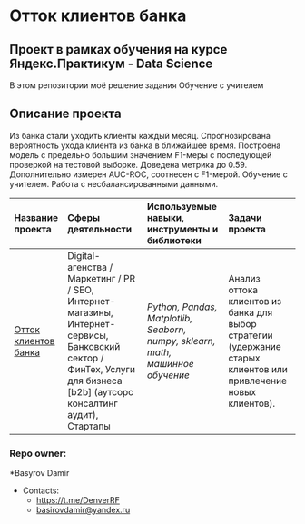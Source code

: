 # Отток клиентов банка
## Проект в рамках обучения на курсе Яндекс.Практикум - Data Science

В этом репозитории моё решение задания Обучение с учителем

## Описание проекта
Из банка стали уходить клиенты каждый месяц. 
Спрогнозирована вероятность ухода клиента из банка в ближайшее время.
Построена модель с предельно большим значением F1-меры с последующей проверкой на тестовой выборке. Доведена метрика до 0.59. 
Дополнительно измерен AUC-ROC, соотнесен с F1-мерой.
Обучение с учителем. Работа с несбалансированными данными.

| Название проекта | Сферы деятельности | Используемые навыки, инструменты и библиотеки| Задачи проекта |
| :---------------------- | :---------------------- | :---------------------- |:---------------------- |
| [Отток клиентов банка](supervised_learning) | Digital-агенства / Маркетинг / PR / SEO, Интернет-магазины, Интернет-сервисы, Банковский сектор / ФинТех, Услуги для бизнеса [b2b] (аутсорс консалтинг аудит), Стартапы | *Python, Pandas, Matplotlib, Seaborn, numpy, sklearn, math, машинное обучение* | Анализ оттока клиентов из банка для выбор стратегии (удержание старых клиентов или привлечение новых клиентов). |


### Repo owner: ###
*Basyrov Damir  
* Contacts:    
   - https://t.me/DenverRF 
   - basirovdamir@yandex.ru
